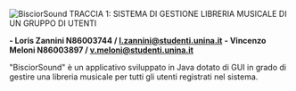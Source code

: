 ![BisciorSound](https://i.ibb.co/F77m2ZD/Biscior-Sound.png")
TRACCIA 1: SISTEMA DI GESTIONE LIBRERIA MUSICALE DI UN GRUPPO DI UTENTI

**- Loris Zannini N86003744 / l.zannini@studenti.unina.it**
**- Vincenzo Meloni N86003897 / v.meloni@studenti.unina.it**


"BisciorSound" è un applicativo sviluppato in Java dotato di GUI in grado di gestire una libreria musicale per tutti gli utenti registrati nel sistema.